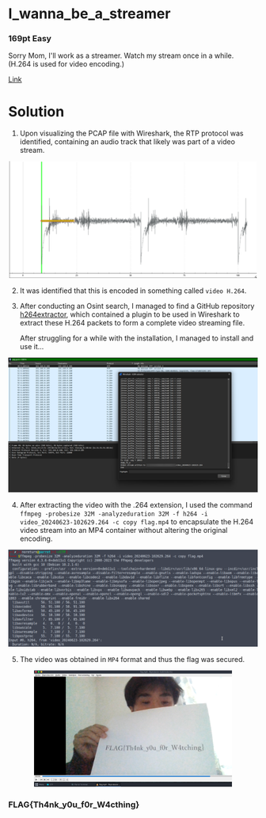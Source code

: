 # I_wanna_be_a_streamer
### 169pt Easy

Sorry Mom, I'll work as a streamer.
Watch my stream once in a while.
(H.264 is used for video encoding.)

[Link](../files/for-I-wanna-be-a-streamer.zip)

# Solution

1. Upon visualizing the PCAP file with Wireshark, the RTP protocol was identified, containing an audio track that likely was part of a video stream.

<p align="center">
  <img src="../assets/LMl3NHKKct.png" width="500" alt="Signal">
</p>

2. It was identified that this is encoded in something called `video H.264`.

3. After conducting an Osint search, I managed to find a GitHub repository [h264extractor](https://github.com/volvet/h264extractor), which contained a plugin to be used in Wireshark to extract these H.264 packets to form a complete video streaming file.

   After struggling for a while with the installation, I managed to install and use it...

<p align="center">
  <img src="../assets/DlAu9Nk27G.png" width="600" alt="Extraction">
</p>

4. After extracting the video with the .264 extension, I used the command `ffmpeg -probesize 32M -analyzeduration 32M -f h264 -i video_20240623-102629.264 -c copy flag.mp4` to encapsulate the H.264 video stream into an MP4 container without altering the original encoding.

<p align="center">
  <img src="../assets/rt4hyC1n7M.png" width="600" alt="FFMPEG">
</p>

5. The video was obtained in `MP4` format and thus the flag was secured.

<p align="center">
  <img src="../assets/Y0nYFsjnTM.png" width="400" alt="FLAG">
</p>

### FLAG{Th4nk_y0u_f0r_W4cthing}


